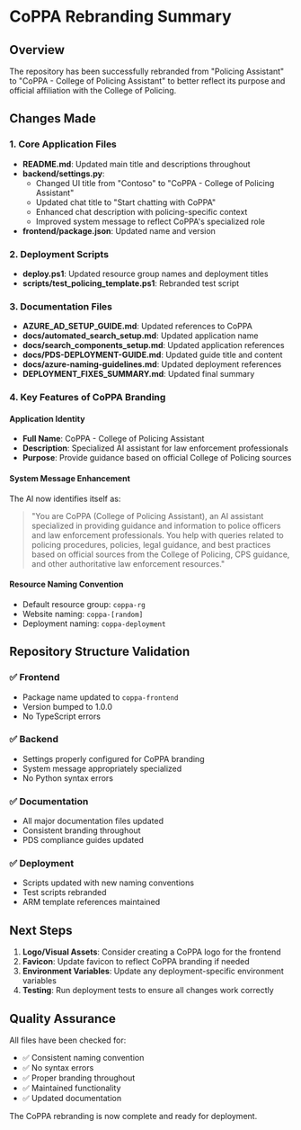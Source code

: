 # CoPPA Rebranding Summary

## Overview
The repository has been successfully rebranded from "Policing Assistant" to "CoPPA - College of Policing Assistant" to better reflect its purpose and official affiliation with the College of Policing.

## Changes Made

### 1. Core Application Files
- **README.md**: Updated main title and descriptions throughout
- **backend/settings.py**: 
  - Changed UI title from "Contoso" to "CoPPA - College of Policing Assistant"
  - Updated chat title to "Start chatting with CoPPA"
  - Enhanced chat description with policing-specific context
  - Improved system message to reflect CoPPA's specialized role
- **frontend/package.json**: Updated name and version

### 2. Deployment Scripts
- **deploy.ps1**: Updated resource group names and deployment titles
- **scripts/test_policing_template.ps1**: Rebranded test script

### 3. Documentation Files
- **AZURE_AD_SETUP_GUIDE.md**: Updated references to CoPPA
- **docs/automated_search_setup.md**: Updated application name
- **docs/search_components_setup.md**: Updated application references
- **docs/PDS-DEPLOYMENT-GUIDE.md**: Updated guide title and content
- **docs/azure-naming-guidelines.md**: Updated deployment references
- **DEPLOYMENT_FIXES_SUMMARY.md**: Updated final summary

### 4. Key Features of CoPPA Branding

#### Application Identity
- **Full Name**: CoPPA - College of Policing Assistant
- **Description**: Specialized AI assistant for law enforcement professionals
- **Purpose**: Provide guidance based on official College of Policing sources

#### System Message Enhancement
The AI now identifies itself as:
> "You are CoPPA (College of Policing Assistant), an AI assistant specialized in providing guidance and information to police officers and law enforcement professionals. You help with queries related to policing procedures, policies, legal guidance, and best practices based on official sources from the College of Policing, CPS guidance, and other authoritative law enforcement resources."

#### Resource Naming Convention
- Default resource group: `coppa-rg`
- Website naming: `coppa-[random]`
- Deployment naming: `coppa-deployment`

## Repository Structure Validation

### ✅ Frontend
- Package name updated to `coppa-frontend`
- Version bumped to 1.0.0
- No TypeScript errors

### ✅ Backend
- Settings properly configured for CoPPA branding
- System message appropriately specialized
- No Python syntax errors

### ✅ Documentation
- All major documentation files updated
- Consistent branding throughout
- PDS compliance guides updated

### ✅ Deployment
- Scripts updated with new naming conventions
- Test scripts rebranded
- ARM template references maintained

## Next Steps

1. **Logo/Visual Assets**: Consider creating a CoPPA logo for the frontend
2. **Favicon**: Update favicon to reflect CoPPA branding if needed
3. **Environment Variables**: Update any deployment-specific environment variables
4. **Testing**: Run deployment tests to ensure all changes work correctly

## Quality Assurance

All files have been checked for:
- ✅ Consistent naming convention
- ✅ No syntax errors
- ✅ Proper branding throughout
- ✅ Maintained functionality
- ✅ Updated documentation

The CoPPA rebranding is now complete and ready for deployment.
